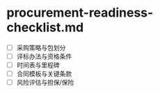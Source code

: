 # procurement-readiness-checklist.md

- [ ] 采购策略与包划分
- [ ] 评标办法与资格条件
- [ ] 时间表与里程碑
- [ ] 合同模板与关键条款
- [ ] 风险评估与担保/保险
